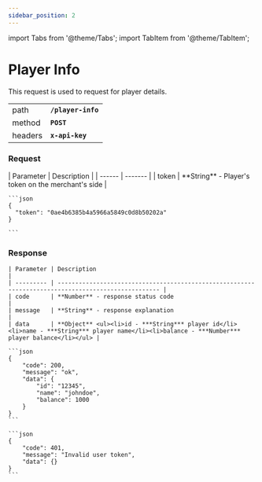 ```yaml
---
sidebar_position: 2
---
```


import Tabs from '@theme/Tabs';
import TabItem from '@theme/TabItem';

# Player Info

This request is used to request for player details.

|         |                    |
| ------- | ------------------ |
| path    | **`/player-info`** |
| method  | **`POST`**         |
| headers | **`x-api-key`**    |

### Request

<Tabs>
  <TabItem value="parameters" label="Parameters">
    | Parameter   | Description |
    | ------ | ------- |
    | token | **String** - Player's token on the merchant's side  |
  </TabItem>
  
  <TabItem value="example" label="Example">

    ```json
    {
      "token": "0ae4b6385b4a5966a5849c0d8b50202a"
    }

    ```

  </TabItem>

</Tabs>

### Response

<Tabs>
  <TabItem value="parameters" label="Parameters">

    | Parameter | Description                                                                                         |
    | --------- | --------------------------------------------------------------------------------------------------- |
    | code      | **Number** - response status code                                                                       |
    | message   | **String** - response explanation                                                                       |
    | data      | **Object** <ul><li>id - ***String*** player id</li><li>name - ***String*** player name</li><li>balance - ***Number*** player balance</li></ul> |

  </TabItem>

  <TabItem value="success" label="Success Example">

    ```json
    {
        "code": 200,
        "message": "ok",
        "data": {
            "id": "12345",
            "name": "johndoe",
            "balance": 1000
        }
    }
    ```

  </TabItem>

  <TabItem value="error" label="Error Example">

    ```json
    {
        "code": 401,
        "message": "Invalid user token",
        "data": {}
    }
    ```

  </TabItem>
</Tabs>
